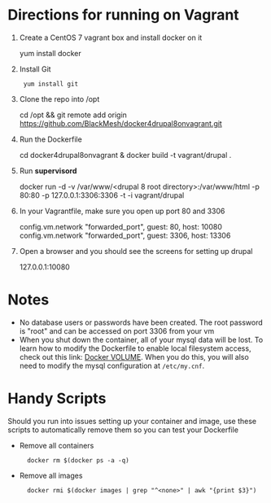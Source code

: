 Directions for running on Vagrant
==========

1. Create a CentOS 7 vagrant box and install docker on it

	yum install docker

3. Install Git

        yum install git

4. Clone the repo into /opt

	cd /opt && git remote add origin https://github.com/BlackMesh/docker4drupal8onvagrant.git 
		
6. Run the Dockerfile

	cd docker4drupal8onvagrant & docker build -t vagrant/drupal .
		
6. Run **supervisord**

	docker run -d -v  /var/www/<drupal 8 root directory>:/var/www/html -p 80:80 -p 127.0.0.1:3306:3306 -t -i vagrant/drupal
		
7. In your Vagrantfile, make sure you open up port 80 and 3306
 
	config.vm.network "forwarded_port", guest: 80, host: 10080
	config.vm.network "forwarded_port", guest: 3306, host: 13306

9. Open a browser and you should see the screens for setting up drupal

	127.0.0.1:10080


Notes
=====

* No database users or passwords have been created.  The root password is "root" and can be accessed on port 3306 from your vm
* When you shut down the container, all of your mysql data will be lost.  To learn how to modify the Dockerfile to enable local filesystem access, check out this link: [Docker VOLUME](http://docs.docker.io/en/latest/use/builder/#volume).  When you do this, you will also need to modify the mysql configuration at ``/etc/my.cnf``.

Handy Scripts
=============

Should you run into issues setting up your container and image, use these scripts to automatically remove them so you can test your Dockerfile

* Remove all containers
		
		docker rm $(docker ps -a -q)

* Remove all images

		docker rmi $(docker images | grep "^<none>" | awk "{print $3}")
